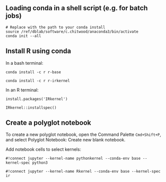
## Loading conda in a shell script (e.g. for batch jobs)
```
# Replace with the path to your conda install
source /ref/dblab/software/c.chitwood/anaconda3/bin/activate
conda init --all
```

## Install R using conda
In a bash terminal:
```
conda install -c r r-base
```
```
conda install -c r r-irkernel
```

In an R terminal:
```
install.packages('IRkernel')
```
```
IRkernel::installspec()
```

## Create a polyglot notebook
To create a new polyglot notebook, open the Command Palette `Cmd+Shift+P`, and select Polyglot Notebook: Create new blank notebook.


Add notebook cells to select kernels:
```
#!connect jupyter --kernel-name pythonkernel --conda-env base --kernel-spec python3
```
```
#!connect jupyter --kernel-name Rkernel --conda-env base --kernel-spec ir
```
